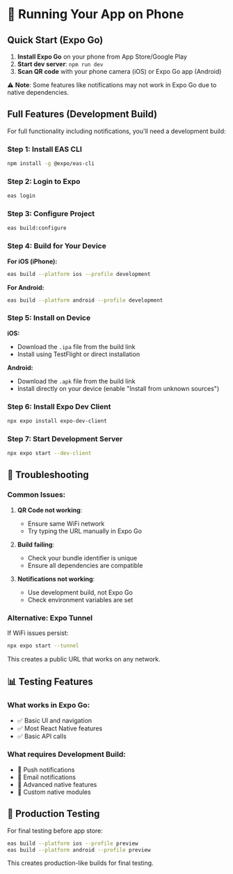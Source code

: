 # 📱 Running Your App on Phone

## Quick Start (Expo Go)

1. **Install Expo Go** on your phone from App Store/Google Play
2. **Start dev server**: `npm run dev`
3. **Scan QR code** with your phone camera (iOS) or Expo Go app (Android)

⚠️ **Note**: Some features like notifications may not work in Expo Go due to native dependencies.

## Full Features (Development Build)

For full functionality including notifications, you'll need a development build:

### Step 1: Install EAS CLI
```bash
npm install -g @expo/eas-cli
```

### Step 2: Login to Expo
```bash
eas login
```

### Step 3: Configure Project
```bash
eas build:configure
```

### Step 4: Build for Your Device

**For iOS (iPhone):**
```bash
eas build --platform ios --profile development
```

**For Android:**
```bash
eas build --platform android --profile development
```

### Step 5: Install on Device

**iOS:**
- Download the `.ipa` file from the build link
- Install using TestFlight or direct installation

**Android:**
- Download the `.apk` file from the build link
- Install directly on your device (enable "Install from unknown sources")

### Step 6: Install Expo Dev Client
```bash
npx expo install expo-dev-client
```

### Step 7: Start Development Server
```bash
npx expo start --dev-client
```

## 🔧 Troubleshooting

### Common Issues:

1. **QR Code not working**:
   - Ensure same WiFi network
   - Try typing the URL manually in Expo Go

2. **Build failing**:
   - Check your bundle identifier is unique
   - Ensure all dependencies are compatible

3. **Notifications not working**:
   - Use development build, not Expo Go
   - Check environment variables are set

### Alternative: Expo Tunnel

If WiFi issues persist:
```bash
npx expo start --tunnel
```

This creates a public URL that works on any network.

## 📊 Testing Features

### What works in Expo Go:
- ✅ Basic UI and navigation
- ✅ Most React Native features
- ✅ Basic API calls

### What requires Development Build:
- 🔔 Push notifications
- 📧 Email notifications
- 🔐 Advanced native features
- 📱 Custom native modules

## 🚀 Production Testing

For final testing before app store:
```bash
eas build --platform ios --profile preview
eas build --platform android --profile preview
```

This creates production-like builds for final testing.